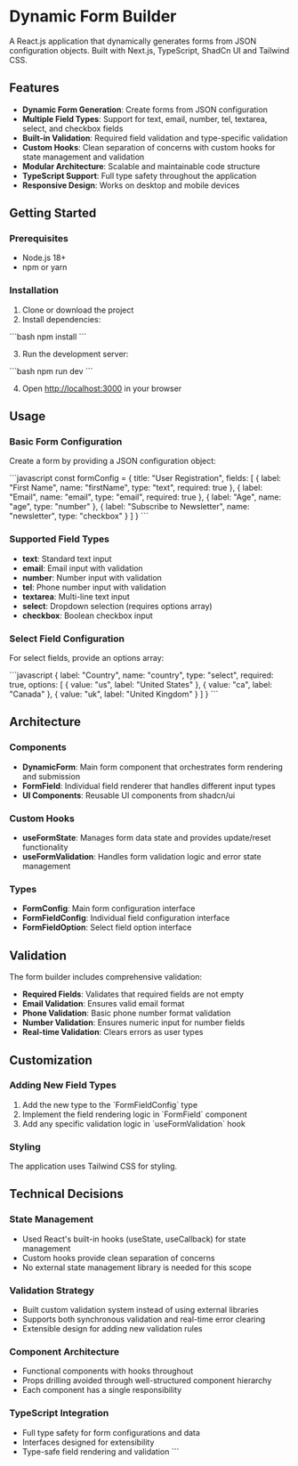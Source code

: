# Dynamic Form Builder

A React.js application that dynamically generates forms from JSON configuration objects. Built with Next.js, TypeScript, ShadCn UI and Tailwind CSS.

## Features

- **Dynamic Form Generation**: Create forms from JSON configuration
- **Multiple Field Types**: Support for text, email, number, tel, textarea, select, and checkbox fields
- **Built-in Validation**: Required field validation and type-specific validation
- **Custom Hooks**: Clean separation of concerns with custom hooks for state management and validation
- **Modular Architecture**: Scalable and maintainable code structure
- **TypeScript Support**: Full type safety throughout the application
- **Responsive Design**: Works on desktop and mobile devices

## Getting Started

### Prerequisites

- Node.js 18+
- npm or yarn

### Installation

1. Clone or download the project
2. Install dependencies:

\`\`\`bash
npm install
\`\`\`

3. Run the development server:

\`\`\`bash
npm run dev
\`\`\`

4. Open [http://localhost:3000](http://localhost:3000) in your browser

## Usage

### Basic Form Configuration

Create a form by providing a JSON configuration object:

\`\`\`javascript
const formConfig = {
title: "User Registration",
fields: [
{
label: "First Name",
name: "firstName",
type: "text",
required: true
},
{
label: "Email",
name: "email",
type: "email",
required: true
},
{
label: "Age",
name: "age",
type: "number"
},
{
label: "Subscribe to Newsletter",
name: "newsletter",
type: "checkbox"
}
]
}
\`\`\`

### Supported Field Types

- **text**: Standard text input
- **email**: Email input with validation
- **number**: Number input with validation
- **tel**: Phone number input with validation
- **textarea**: Multi-line text input
- **select**: Dropdown selection (requires options array)
- **checkbox**: Boolean checkbox input

### Select Field Configuration

For select fields, provide an options array:

\`\`\`javascript
{
label: "Country",
name: "country",
type: "select",
required: true,
options: [
{ value: "us", label: "United States" },
{ value: "ca", label: "Canada" },
{ value: "uk", label: "United Kingdom" }
]
}
\`\`\`

## Architecture

### Components

- **DynamicForm**: Main form component that orchestrates form rendering and submission
- **FormField**: Individual field renderer that handles different input types
- **UI Components**: Reusable UI components from shadcn/ui

### Custom Hooks

- **useFormState**: Manages form data state and provides update/reset functionality
- **useFormValidation**: Handles form validation logic and error state management

### Types

- **FormConfig**: Main form configuration interface
- **FormFieldConfig**: Individual field configuration interface
- **FormFieldOption**: Select field option interface

## Validation

The form builder includes comprehensive validation:

- **Required Fields**: Validates that required fields are not empty
- **Email Validation**: Ensures valid email format
- **Phone Validation**: Basic phone number format validation
- **Number Validation**: Ensures numeric input for number fields
- **Real-time Validation**: Clears errors as user types

## Customization

### Adding New Field Types

1. Add the new type to the \`FormFieldConfig\` type
2. Implement the field rendering logic in \`FormField\` component
3. Add any specific validation logic in \`useFormValidation\` hook

### Styling

The application uses Tailwind CSS for styling.

## Technical Decisions

### State Management

- Used React's built-in hooks (useState, useCallback) for state management
- Custom hooks provide clean separation of concerns
- No external state management library is needed for this scope

### Validation Strategy

- Built custom validation system instead of using external libraries
- Supports both synchronous validation and real-time error clearing
- Extensible design for adding new validation rules

### Component Architecture

- Functional components with hooks throughout
- Props drilling avoided through well-structured component hierarchy
- Each component has a single responsibility

### TypeScript Integration

- Full type safety for form configurations and data
- Interfaces designed for extensibility
- Type-safe field rendering and validation
\`\`\`
